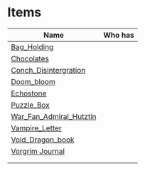 # Items

| Name                                                  | Who has |
| ----------------------------------------------------- | ------- |
| [Bag_Holding](../things/Bag_Holding.md)     |         |
| [Chocolates](../things/Chocolates.md)                   |         |
| [Conch_Disintergration](../things/Conch_Disintergration.md)                           |         |
| [Doom_bloom](../things/Doom_bloom.md)               |         |
| [Echostone](../things/Echostone.md)                   |         |
| [Puzzle_Box](../things/Puzzle_Box.md)               |         |
| [War_Fan_Admiral_Hutztin](../things/War_Fan_Admiral_Hutztin.md)                     |         |
| [Vampire_Letter](../things/Vampire_Letter.md)       |         |
| [Void_Dragon_book](../things/Void_Dragon_book.md) |         |
| [Vorgrim Journal](Vorgrim_Journal.pdf)      |         |
|                                                       |         |
|                                                       |         |
